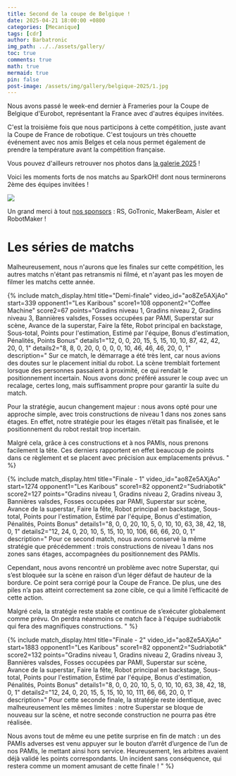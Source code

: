 ```yaml
---
title: Second de la coupe de Belgique !
date: 2025-04-21 18:00:00 +0800  
categories: [Mecanique]  
tags: [cdr]  
author: Barbatronic  
img_path: ../../assets/gallery/
toc: true  
comments: true  
math: true  
mermaid: true  
pin: false
post-image: /assets/img/gallery/belgique-2025/1.jpg
---
```


Nous avons passé le week-end dernier à Frameries pour la Coupe de Belgique d'Eurobot, représentant la France avec d'autres équipes invitées.

C'est la troisième fois que nous participons à cette compétition, juste avant la Coupe de France de robotique. C'est toujours un très chouette événement avec nos amis Belges et cela nous permet également de prendre la température avant la compétition française.

Vous pouvez d'ailleurs retrouver nos photos dans [la galerie 2025](https://leskaribous.fr/galleries/belgique-2025/) !

Voici les moments forts de nos matchs au SparkOH! dont nous terminerons 2ème des équipes invitées !

![](../../assets/img/gallery/belgique-2025/1.jpg)

Un grand merci à tout [nos sponsors](https://leskaribous.fr/sponsors/) :  RS, GoTronic, MakerBeam, Aisler et RobotMaker !

# Les séries de matchs

Malheureusement, nous n'aurons que les finales sur cette compétition, les autres matchs n'étant pas retransmis ni filmé, et n'ayant pas les moyen de filmer les matchs cette année. 

{% include match_display.html 
title="Demi-finale" 
video_id="ao8Ze5AXjAo" 
start=339
opponent1="Les Karibous" 
score1=108
opponent2="Coffee Machine" 
score2=67
points="Gradins niveau 1, Gradins niveau 2, Gradins niveau 3, Bannières valsdes, Fosses occupées par PAMI, Superstar sur scène, Avance de la superstar, Faire la fête, Robot principal en backstage, Sous-total, Points pour l'estimation, Estimé par l'équipe, Bonus d'estimation, Pénalités, Points Bonus"
details1="12, 0, 0, 20, 15, 5, 15, 10, 10, 87, 42, 42, 20, 0, 1"
details2="8, 8, 0, 20, 0, 0, 0, 0, 10, 46, 46, 46, 20, 0, 1"
description="
Sur ce match, le démarrage a été très lent, car nous avions des doutes sur le placement initial du robot. La scène tremblait fortement lorsque des personnes passaient à proximité, ce qui rendait le positionnement incertain. Nous avons donc préféré assurer le coup avec un recalage, certes long, mais suffisamment propre pour garantir la suite du match.

Pour la stratégie, aucun changement majeur : nous avons opté pour une approche simple, avec trois constructions de niveau 1 dans nos zones sans étages. En effet, notre stratégie pour les étages n’était pas finalisée, et le positionnement du robot restait trop incertain.

Malgré cela, grâce à ces constructions et à nos PAMIs, nous prenons facilement la tête. Ces derniers rapportent en effet beaucoup de points dans ce règlement et se placent avec précision aux emplacements prévus.
" 
%}

{% include match_display.html 
title="Finale - 1" 
video_id="ao8Ze5AXjAo" 
start=1274
opponent1="Les Karibous" 
score1=82
opponent2="Sudriabotik"
score2=127
points="Gradins niveau 1, Gradins niveau 2, Gradins niveau 3, Bannières valsdes, Fosses occupées par PAMI, Superstar sur scène, Avance de la superstar, Faire la fête, Robot principal en backstage, Sous-total, Points pour l'estimation, Estimé par l'équipe, Bonus d'estimation, Pénalités, Points Bonus"
details1="8, 0, 0, 20, 10, 5, 0, 10, 10, 63, 38, 42, 18, 0, 1"
details2="12, 24, 0, 20, 10, 5, 15, 10, 10, 106, 66, 66, 20, 0, 1"
description="
Pour ce second match, nous avons conservé la même stratégie que précédemment : trois constructions de niveau 1 dans nos zones sans étages, accompagnées du positionnement des PAMIs.

Cependant, nous avons rencontré un problème avec notre Superstar, qui s’est bloquée sur la scène en raison d’un léger défaut de hauteur de la bordure. Ce point sera corrigé pour la Coupe de France. De plus, une des piles n’a pas atteint correctement sa zone cible, ce qui a limité l’efficacité de cette action.

Malgré cela, la stratégie reste stable et continue de s’exécuter globalement comme prévu. On perdra néanmoins ce match face à l'équipe sudriabotik qui fera des magnifiques constructions.
"
%}

{% include match_display.html 
title="Finale - 2"
video_id="ao8Ze5AXjAo" 
start=1883
opponent1="Les Karibous"
score1=82
opponent2="Sudriabotik"
score2=132
points="Gradins niveau 1, Gradins niveau 2, Gradins niveau 3, Bannières valsdes, Fosses occupées par PAMI, Superstar sur scène, Avance de la superstar, Faire la fête, Robot principal en backstage, Sous-total, Points pour l'estimation, Estimé par l'équipe, Bonus d'estimation, Pénalités, Points Bonus"
details1="8, 0, 0, 20, 10, 5, 0, 10, 10, 63, 38, 42, 18, 0, 1"
details2="12, 24, 0, 20, 15, 5, 15, 10, 10, 111, 66, 66, 20, 0, 1"
description="
Pour cette seconde finale, la stratégie reste identique, avec malheureusement les mêmes limites : notre Superstar se bloque de nouveau sur la scène, et notre seconde construction ne pourra pas être réalisée.

Nous avons tout de même eu une petite surprise en fin de match : un des PAMIs adverses est venu appuyer sur le bouton d’arrêt d’urgence de l’un de nos PAMIs, le mettant ainsi hors service. Heureusement, les arbitres avaient déjà validé les points correspondants. Un incident sans conséquence, qui restera comme un moment amusant de cette finale !
"
%}
